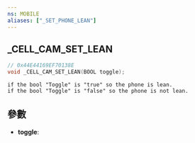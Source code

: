 ```yaml
---
ns: MOBILE
aliases: ["_SET_PHONE_LEAN"]
---
```

## _CELL_CAM_SET_LEAN

```c
// 0x44E44169EF70138E
void _CELL_CAM_SET_LEAN(BOOL toggle);
```

```
if the bool "Toggle" is "true" so the phone is lean.  
if the bool "Toggle" is "false" so the phone is not lean.  
```

## 參數
* **toggle**: 

